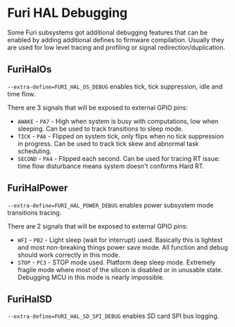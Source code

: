 # Furi HAL Debugging

Some Furi subsystems got additional debugging features that can be enabled by adding additional defines to firmware compilation.
Usually they are used for low level tracing and profiling or signal redirection/duplication.


## FuriHalOs

`--extra-define=FURI_HAL_OS_DEBUG` enables tick, tick suppression, idle and time flow.

There are 3 signals that will be exposed to external GPIO pins:

- `AWAKE`   - `PA7` - High when system is busy with computations, low when sleeping. Can be used to track transitions to sleep mode.
- `TICK`    - `PA6` - Flipped on system tick, only flips when no tick suppression in progress. Can be used to track tick skew and abnormal task scheduling.
- `SECOND`  - `PA4` - Flipped each second. Can be used for tracing RT issue: time flow disturbance means system doesn't conforms Hard RT.



## FuriHalPower

`--extra-define=FURI_HAL_POWER_DEBUG` enables power subsystem mode transitions tracing.

There are 2 signals that will be exposed to external GPIO pins:

- `WFI`     - `PB2` - Light sleep (wait for interrupt) used. Basically this is lightest and most non-breaking things power save mode. All function and debug should work correctly in this mode.
- `STOP`    - `PC3` - STOP mode used. Platform deep sleep mode. Extremely fragile mode where most of the silicon is disabled or in unusable state. Debugging MCU in this mode is nearly impossible.

## FuriHalSD

`--extra-define=FURI_HAL_SD_SPI_DEBUG` enables SD card SPI bus logging.
